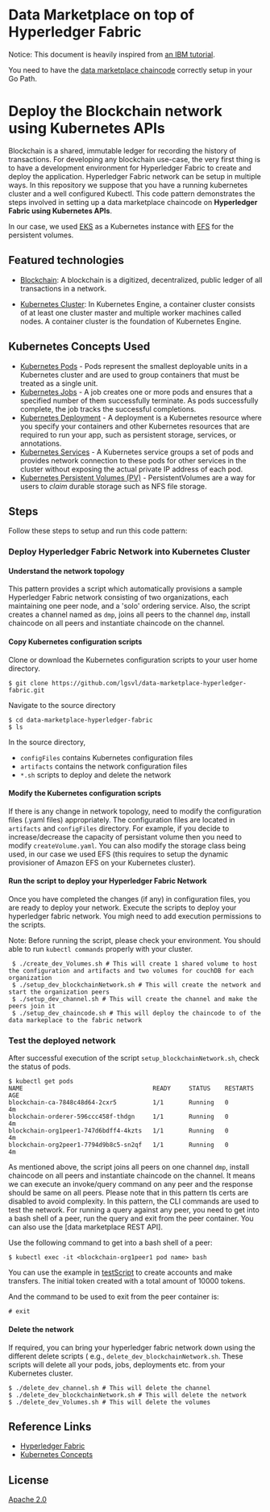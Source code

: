 # Data Marketplace on top of Hyperledger Fabric
Notice: This document is heavily inspired from [an IBM tutorial](https://github.com/IBM/blockchain-network-on-kubernetes#4-deploy-hyperledger-fabric-network-into-kubernetes-cluster).

You need to have the [data marketplace chaincode](https://github.com/lgsvl/data-marketplace-chaincode) correctly setup in your Go Path.

# Deploy the Blockchain network using Kubernetes APIs

Blockchain is a shared, immutable ledger for recording the history of transactions. For developing any blockchain use-case, the very first thing is to have a development environment for Hyperledger Fabric to create and deploy the application. Hyperledger Fabric network can be setup in multiple ways. In this repository we suppose that you have a running kubernetes cluster and a well configured Kubectl.
This code pattern demonstrates the steps involved in setting up a data marketplace chaincode on **Hyperledger Fabric using Kubernetes APIs**. 

In our case, we used [EKS](https://aws.amazon.com/eks/) as a Kubernetes instance with [EFS](https://aws.amazon.com/efs/) for the persistent volumes.


## Featured technologies

* [Blockchain](https://en.wikipedia.org/wiki/Blockchain): A blockchain is a digitized, decentralized, public ledger of all transactions in a network.

* [Kubernetes Cluster](https://kubernetes.io/docs): In Kubernetes Engine, a container cluster consists of at least one cluster master and multiple worker machines called nodes. A container cluster is the foundation of Kubernetes Engine.


## Kubernetes Concepts Used
* [Kubernetes Pods](https://kubernetes.io/docs/concepts/workloads/pods/pod/) - Pods represent the smallest deployable units in a Kubernetes cluster and are used to group containers that must be treated as a single unit.
* [Kubernetes Jobs](https://kubernetes.io/docs/concepts/workloads/controllers/jobs-run-to-completion/) - A job creates one or more pods and ensures that a specified number of them successfully terminate. As pods successfully complete, the job tracks the successful completions.
* [Kubernetes Deployment](https://kubernetes.io/docs/concepts/workloads/controllers/deployment/) - A deployment is a Kubernetes resource where you specify your containers and other Kubernetes resources that are required to run your app, such as persistent storage, services, or annotations.
* [Kubernetes Services](https://kubernetes.io/docs/concepts/services-networking/service/) - A Kubernetes service groups a set of pods and provides network connection to these pods for other services in the cluster without exposing the actual private IP address of each pod.
* [Kubernetes Persistent Volumes (PV)](https://kubernetes.io/docs/concepts/storage/persistent-volumes/) - PersistentVolumes are a way for users to *claim* durable storage such as NFS file storage.

## Steps

Follow these steps to setup and run this code pattern:

### Deploy Hyperledger Fabric Network into Kubernetes Cluster

#### Understand the network topology

This pattern provides a script which automatically provisions a sample Hyperledger Fabric network consisting of two organizations, each maintaining one peer node, and a 'solo' ordering service. Also, the script creates a channel named as `dmp`, joins all peers to the channel `dmp`, install chaincode on all peers and instantiate chaincode on the channel.

#### Copy Kubernetes configuration scripts

Clone or download the Kubernetes configuration scripts to your user home directory.
  ```
  $ git clone https://github.com/lgsvl/data-marketplace-hyperledger-fabric.git
  ```

Navigate to the source directory
  ```
  $ cd data-marketplace-hyperledger-fabric
  $ ls
  ```
In the source directory, 
  * `configFiles` contains Kubernetes configuration files
  * `artifacts` contains the network configuration files
  * `*.sh` scripts to deploy and delete the network
  
#### Modify the Kubernetes configuration scripts

If there is any change in network topology, need to modify the configuration files (.yaml files) appropriately. The configuration files are located in `artifacts` and `configFiles` directory. For example, if you decide to increase/decrease the capacity of persistant volume then you need to modify `createVolume.yaml`. You can also modify the storage class being used, in our case we used EFS (this requires to setup the dynamic provisioner of Amazon EFS on your Kubernetes cluster). 

#### Run the script to deploy your Hyperledger Fabric Network

Once you have completed the changes (if any) in configuration files, you are ready to deploy your network. Execute the scripts to deploy your hyperledger fabric network.
You migh need to add execution permissions to the scripts.

Note: Before running the script, please check your environment. You should able to run `kubectl commands` properly with your cluster. 

 ```
  $ ./create_dev_Volumes.sh # This will create 1 shared volume to host the configuration and artifacts and two volumes for couchDB for each organization 
  $ ./setup_dev_blockchainNetwork.sh # This will create the network and start the organization peers
  $ ./setup_dev_channel.sh # This will create the channel and make the peers join it
  $ ./setup_dev_chaincode.sh # This will deploy the chaincode to of the data markeplace to the fabric network
  ```

### Test the deployed network

After successful execution of the script `setup_blockchainNetwork.sh`, check the status of pods.

  ```
  $ kubectl get pods
  NAME                                    READY     STATUS    RESTARTS   AGE
  blockchain-ca-7848c48d64-2cxr5          1/1       Running   0          4m
  blockchain-orderer-596ccc458f-thdgn     1/1       Running   0          4m
  blockchain-org1peer1-747d6bdff4-4kzts   1/1       Running   0          4m
  blockchain-org2peer1-7794d9b8c5-sn2qf   1/1       Running   0          4m
  ```

As mentioned above, the script joins all peers on one channel `dmp`, install chaincode on all peers and instantiate chaincode on the channel. It means we can execute an invoke/query command on any peer and the response should be same on all peers. Please note that in this pattern tls certs are disabled to avoid complexity. In this pattern, the CLI commands are used to test the network. For running a query against any peer, you need to get into a bash shell of a peer, run the query and exit from the peer container. You can also use the [data marketplace REST API].

Use the following command to get into a bash shell of a peer:

  ```
  $ kubectl exec -it <blockchain-org1peer1 pod name> bash
  ```
You can use the example in [testScript](./testScript.txt) to create accounts and make transfers. The initial token created with a total amount of 10000 tokens.

And the command to be used to exit from the peer container is:

  ```
  # exit
  ```

#### Delete the network

If required, you can bring your hyperledger fabric network down using the different delete scripts ( e.g., `delete_dev_blockchainNetwork.sh`. These scripts will delete all your pods, jobs, deployments etc. from your Kubernetes cluster.

  ```
  $ ./delete_dev_channel.sh # This will delete the channel
  $ ./delete_dev_blockchainNetwork.sh # This will delete the network
  $ ./delete_dev_Volumes.sh # This will delete the volumes
  ```

## Reference Links

* [Hyperledger Fabric](https://hyperledger-fabric.readthedocs.io/en/release-1.1/)
* [Kubernetes Concepts](https://kubernetes.io/docs/concepts/)

## License

[Apache 2.0](LICENSE)
